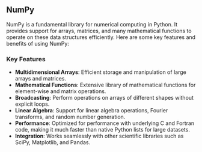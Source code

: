 ## NumPy

NumPy is a fundamental library for numerical computing in Python. It provides support for arrays, matrices, and many mathematical functions to operate on these data structures efficiently. Here are some key features and benefits of using NumPy:

### Key Features
- **Multidimensional Arrays**: Efficient storage and manipulation of large arrays and matrices.
- **Mathematical Functions**: Extensive library of mathematical functions for element-wise and matrix operations.
- **Broadcasting**: Perform operations on arrays of different shapes without explicit loops.
- **Linear Algebra**: Support for linear algebra operations, Fourier transforms, and random number generation.
- **Performance**: Optimized for performance with underlying C and Fortran code, making it much faster than native Python lists for large datasets.
- **Integration**: Works seamlessly with other scientific libraries such as SciPy, Matplotlib, and Pandas.
